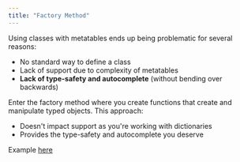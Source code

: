 ```yaml
---
title: "Factory Method"
---
```


 
Using classes with metatables ends up being problematic for several reasons:
- No standard way to define a class
- Lack of support due to complexity of metatables
- **Lack of type-safety and autocomplete** (without bending over backwards)

Enter the factory method where you create functions that create and manipulate typed objects. This approach:
- Doesn't impact support as you're working with dictionaries
- Provides the type-safety and autocomplete you deserve

Example [here](<https://www.youtube.com/watch?v=-E_L6-Yo8yQ>)